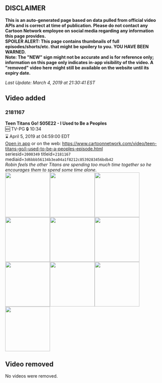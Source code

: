 ## DISCLAIMER
**This is an auto-generated page based on data pulled from official video APIs and is correct at time of publication. Please do not contact any Cartoon Network employee on social media regarding any information this page provides.**  
**SPOILER ALERT: This page contains thumbnails of full episodes/shorts/etc. that might be spoilery to you. YOU HAVE BEEN WARNED.**  
**Note: The "NEW" sign might not be accurate and is for reference only; information on this page only indicates in-app visibility of the video. A "removed" video here might still be available on the website until its expiry date.**  

_Last Update: March 4, 2019 at 21:30:41 EST_
## Video added
### 2181167
**Teen Titans Go! S05E22 - I Used to Be a Peoples**  
🆕 TV-PG 🔒 10:34  
⌛ April 5, 2019 at 04:59:00 EDT  
[Open in app](https://tinyurl.com/y4jsy2p2) or on the web: https://www.cartoonnetwork.com/video/teen-titans-go/i-used-to-be-a-peoples-episode.html  
seriesid=`2000349` titleid=`2181167` mediaid=`3d6bbb56134b3ea04a1f8212c8539283456bdb42`  
_Robin feels the other Titans are spending too much time together so he encourages them to spend some time alone._  
<a href="https://s3.amazonaws.com/cartoonorchestrator/2181167_001_1280x720.jpg"><img src="https://s3.amazonaws.com/cartoonorchestrator/2181167_001_640x360.jpg" height="144px" /></a><a href="https://s3.amazonaws.com/cartoonorchestrator/2181167_002_1280x720.jpg"><img src="https://s3.amazonaws.com/cartoonorchestrator/2181167_002_640x360.jpg" height="144px" /></a><a href="https://s3.amazonaws.com/cartoonorchestrator/2181167_003_1280x720.jpg"><img src="https://s3.amazonaws.com/cartoonorchestrator/2181167_003_640x360.jpg" height="144px" /></a><a href="https://s3.amazonaws.com/cartoonorchestrator/2181167_004_1280x720.jpg"><img src="https://s3.amazonaws.com/cartoonorchestrator/2181167_004_640x360.jpg" height="144px" /></a><a href="https://s3.amazonaws.com/cartoonorchestrator/2181167_005_1280x720.jpg"><img src="https://s3.amazonaws.com/cartoonorchestrator/2181167_005_640x360.jpg" height="144px" /></a><a href="https://s3.amazonaws.com/cartoonorchestrator/2181167_006_1280x720.jpg"><img src="https://s3.amazonaws.com/cartoonorchestrator/2181167_006_640x360.jpg" height="144px" /></a><a href="https://s3.amazonaws.com/cartoonorchestrator/2181167_007_1280x720.jpg"><img src="https://s3.amazonaws.com/cartoonorchestrator/2181167_007_640x360.jpg" height="144px" /></a><a href="https://s3.amazonaws.com/cartoonorchestrator/2181167_008_1280x720.jpg"><img src="https://s3.amazonaws.com/cartoonorchestrator/2181167_008_640x360.jpg" height="144px" /></a><a href="https://s3.amazonaws.com/cartoonorchestrator/2181167_009_1280x720.jpg"><img src="https://s3.amazonaws.com/cartoonorchestrator/2181167_009_640x360.jpg" height="144px" /></a><a href="https://s3.amazonaws.com/cartoonorchestrator/2181167_010_1280x720.jpg"><img src="https://s3.amazonaws.com/cartoonorchestrator/2181167_010_640x360.jpg" height="144px" /></a>
## Video removed
No videos were removed.
